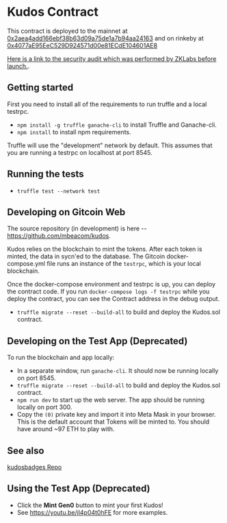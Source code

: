 # Kudos Contract

This contract is deployed to the mainnet at [0x2aea4add166ebf38b63d09a75de1a7b94aa24163](https://etherscan.io/address/0x2aea4add166ebf38b63d09a75de1a7b94aa24163) and on rinkeby at [0x4077aE95EeC529D924571d00e81ECdE104601AE8](https://rinkeby.etherscan.io/address/0x4077aE95EeC529D924571d00e81ECdE104601AE8)

[Here is a link to the security audit which was performed by ZKLabs before launch.](docs/audit_report.pdf).

## Getting started
First you need to install all of the requirements to run truffle and a local testrpc.

- `npm install -g truffle ganache-cli` to install Truffle and Ganache-cli.
- `npm install` to install npm requirements.

Truffle will use the "development" network by default.  This assumes that you are running a testrpc on localhost at port 8545.

## Running the tests
- `truffle test --network test`

## Developing on Gitcoin Web
The source repository (in development) is here -- https://github.com/mbeacom/kudos.

Kudos relies on the blockchain to mint the tokens.  After each token is minted, the data in sycn'ed to the database.  The Gitcoin docker-compose.yml file runs an instance of the `testrpc`, which is your local blockchain.

Once the docker-compose environment and testrpc is up, you can deploy the contract code.  If you run `docker-compose logs -f testrpc` while you deploy the contract, you can see the Contract address in the debug output.

- `truffle migrate --reset --build-all` to build and deploy the Kudos.sol contract.


## Developing on the Test App (Deprecated)

To run the blockchain and app locally:

- In a separate window, run `ganache-cli`.  It should now be running locally on port 8545.
- `truffle migrate --reset --build-all` to build and deploy the Kudos.sol contract.
- `npm run dev` to start up the web server.  The app should be running locally on port 300.
- Copy the `(0)` private key and import it into Meta Mask in your browser.  This is the default account that Tokens will be minted to.  You should have around ~97 ETH to 
play with.


## See also

[kudosbadges Repo](https://github.com/gitcoinco/kudosbadges)



## Using the Test App (Deprecated)

- Click the **Mint Gen0** button to mint your first Kudos!
- See https://youtu.be/jl4p04t0hFE for more examples.


<!-- Google Analytics -->
<img src='https://ga-beacon.appspot.com/UA-102304388-1/gitcoinco/Kudos721Contract' style='width:1px; height:1px;' >
